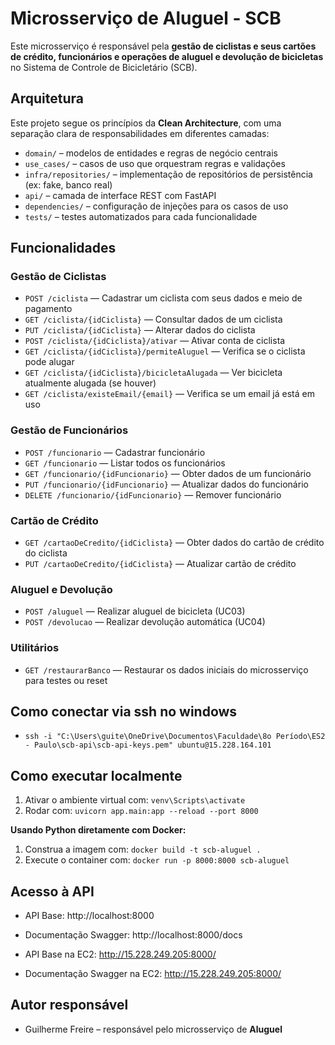# Microsserviço de Aluguel - SCB

Este microsserviço é responsável pela **gestão de ciclistas e seus cartões de crédito, funcionários e operações de aluguel e devolução de bicicletas** no Sistema de Controle de Bicicletário (SCB).

## Arquitetura

Este projeto segue os princípios da **Clean Architecture**, com uma separação clara de responsabilidades em diferentes camadas:

- `domain/` – modelos de entidades e regras de negócio centrais
- `use_cases/` – casos de uso que orquestram regras e validações
- `infra/repositories/` – implementação de repositórios de persistência (ex: fake, banco real)
- `api/` – camada de interface REST com FastAPI
- `dependencies/` – configuração de injeções para os casos de uso
- `tests/` – testes automatizados para cada funcionalidade

## Funcionalidades

### Gestão de Ciclistas

- `POST /ciclista` — Cadastrar um ciclista com seus dados e meio de pagamento
- `GET /ciclista/{idCiclista}` — Consultar dados de um ciclista
- `PUT /ciclista/{idCiclista}` — Alterar dados do ciclista
- `POST /ciclista/{idCiclista}/ativar` — Ativar conta de ciclista
- `GET /ciclista/{idCiclista}/permiteAluguel` — Verifica se o ciclista pode alugar
- `GET /ciclista/{idCiclista}/bicicletaAlugada` — Ver bicicleta atualmente alugada (se houver)
- `GET /ciclista/existeEmail/{email}` — Verifica se um email já está em uso

### Gestão de Funcionários

- `POST /funcionario` — Cadastrar funcionário
- `GET /funcionario` — Listar todos os funcionários
- `GET /funcionario/{idFuncionario}` — Obter dados de um funcionário
- `PUT /funcionario/{idFuncionario}` — Atualizar dados do funcionário
- `DELETE /funcionario/{idFuncionario}` — Remover funcionário

### Cartão de Crédito

- `GET /cartaoDeCredito/{idCiclista}` — Obter dados do cartão de crédito do ciclista
- `PUT /cartaoDeCredito/{idCiclista}` — Atualizar cartão de crédito

### Aluguel e Devolução

- `POST /aluguel` — Realizar aluguel de bicicleta (UC03)
- `POST /devolucao` — Realizar devolução automática (UC04)

### Utilitários

- `GET /restaurarBanco` — Restaurar os dados iniciais do microsserviço para testes ou reset

## Como conectar via ssh no windows

- `ssh -i "C:\Users\guite\OneDrive\Documentos\Faculdade\8o Período\ES2 - Paulo\scb-api\scb-api-keys.pem" ubuntu@15.228.164.101`

## Como executar localmente

1. Ativar o ambiente virtual com: `venv\Scripts\activate`
2. Rodar com: `uvicorn app.main:app --reload --port 8000 `

**Usando Python diretamente com Docker:**

1. Construa a imagem com: `docker build -t scb-aluguel .`
2. Execute o container com: `docker run -p 8000:8000 scb-aluguel`

## Acesso à API

- API Base: http://localhost:8000
- Documentação Swagger: http://localhost:8000/docs

- API Base na EC2: http://15.228.249.205:8000/
- Documentação Swagger na EC2: http://15.228.249.205:8000/

## Autor responsável

- Guilherme Freire – responsável pelo microsserviço de **Aluguel**
